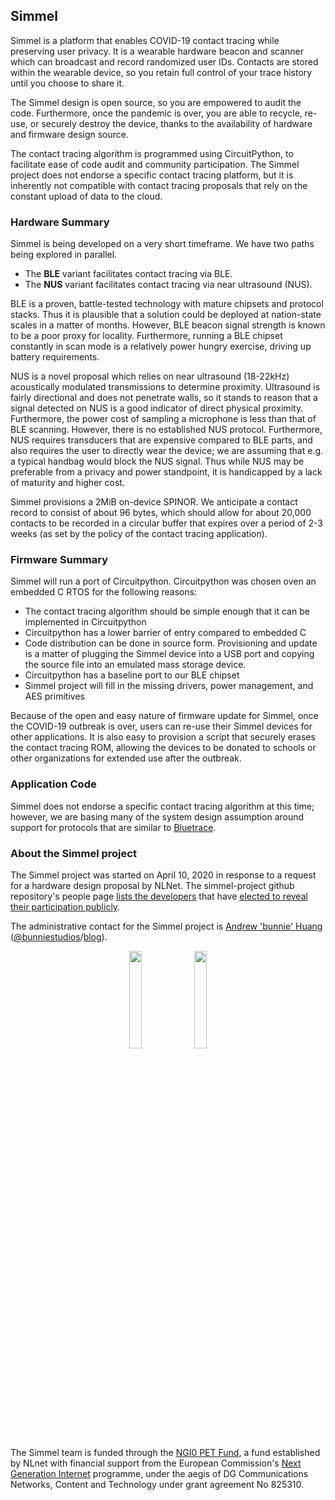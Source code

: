 ## Simmel

Simmel is a platform that enables COVID-19 contact tracing while
preserving user privacy. It is a wearable hardware beacon and scanner
which can broadcast and record randomized user IDs. Contacts are
stored within the wearable device, so you retain full control of your
trace history until you choose to share it.

The Simmel design is open source, so you are empowered to audit the
code. Furthermore, once the pandemic is over, you are able to recycle,
re-use, or securely destroy the device, thanks to the availability
of hardware and firmware design source.

The contact tracing algorithm is programmed using CircuitPython, to
facilitate ease of code audit and community participation. The Simmel
project does not endorse a specific contact tracing platform, but it
is inherently not compatible with contact tracing proposals that
rely on the constant upload of data to the cloud.

### Hardware Summary

Simmel is being developed on a very short timeframe. We have two
paths being explored in parallel.

- The **BLE** variant facilitates contact tracing via BLE.
- The **NUS** variant facilitates contact tracing via near ultrasound (NUS).

BLE is a proven, battle-tested technology with mature chipsets and
protocol stacks. Thus it is plausible that a solution could be
deployed at nation-state scales in a matter of months. However, BLE
beacon signal strength is known to be a poor proxy for
locality. Furthermore, running a BLE chipset constantly in scan mode
is a relatively power hungry exercise, driving up battery requirements.

NUS is a novel proposal which relies on near ultrasound (18-22kHz)
acoustically modulated transmissions to determine
proximity. Ultrasound is fairly directional and does not penetrate
walls, so it stands to reason that a signal detected on NUS is a good
indicator of direct physical proximity. Furthermore, the power cost of
sampling a microphone is less than that of BLE scanning. However,
there is no established NUS protocol. Furthermore, NUS requires
transducers that are expensive compared to BLE parts, and also
requires the user to directly wear the device; we are assuming that
e.g. a typical handbag would block the NUS signal. Thus while NUS may
be preferable from a privacy and power standpoint, it is handicapped
by a lack of maturity and higher cost. 

Simmel provisions a 2MiB on-device SPINOR. We anticipate a contact record
to consist of about 96 bytes, which should allow for about 20,000 contacts
to be recorded in a circular buffer that expires over a period of 2-3 weeks
(as set by the policy of the contact tracing application). 


### Firmware Summary

Simmel will run a port of Circuitpython. Circuitpython was chosen oven
an embedded C RTOS for the following reasons:

- The contact tracing algorithm should be simple enough that it can be
  implemented in Circuitpython
- Circuitpython has a lower barrier of entry compared to embedded C
- Code distribution can be done in source form. Provisioning and update
  is a matter of plugging the Simmel device into a USB port and copying
  the source file into an emulated mass storage device.
- Circuitpython has a baseline port to our BLE chipset
- Simmel project will fill in the missing drivers, power management, and
  AES primitives

Because of the open and easy nature of firmware update for Simmel,
once the COVID-19 outbreak is over, users can re-use their Simmel devices
for other applications. It is also easy to provision a script that
securely erases the contact tracing ROM, allowing the devices to be
donated to schools or other organizations for extended use after
the outbreak.


### Application Code

Simmel does not endorse a specific contact tracing algorithm at this
time; however, we are basing many of the system design assumption
around support for protocols that are similar to
[Bluetrace](https://bluetrace.io/).


### About the Simmel project

The Simmel project was started on April 10, 2020 in response to a
request for a hardware design proposal by NLNet. The simmel-project
github repository's people page [lists the
developers](https://github.com/orgs/simmel-project/people) that have
[elected to reveal their participation
publicly](https://help.github.com/en/articles/publicizing-or-hiding-organization-membership).

The administrative contact for the Simmel project is [Andrew
'bunnie' Huang](https://en.wikipedia.org/wiki/Andrew_Huang_(hacker))
([@bunniestudios](https://twitter.com/bunniestudios)/[blog](https://bunniestudios.com)).

<center><img src="https://nlnet.nl/logo/banner.png" width="20%"> <img src="https://nlnet.nl/image/logos/NGI0_tag.png" width="20%"></center>

The Simmel team is funded through the [NGI0 PET
Fund](https://nlnet.nl/PET), a fund established by NLnet with
financial support from the European Commission's [Next Generation
Internet](https://ngi.eu/) programme, under the aegis of DG
Communications Networks, Content and Technology under grant agreement
No 825310.
